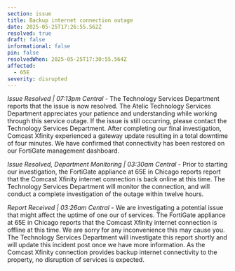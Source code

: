```yaml
---
section: issue
title: Backup internet connection outage
date: 2025-05-25T17:26:55.562Z
resolved: true
draft: false
informational: false
pin: false
resolvedWhen: 2025-05-25T17:30:55.564Z
affected:
  - 65E
severity: disrupted
---
```

*Issue Resolved | 07:13pm Central* - The Technology Services Department reports that the issue is now resolved. The Atelic Technology Services Department appreciates your patience and understanding while working through this service outage. If the issue is still occurring, please contact the Technology Services Department. After completing our final investigation, Comcast Xfinity experienced a gateway update resulting in a total downtime of four minutes. We have confirmed that connectivity has been restored on our FortiGate management dashboard.

*Issue Resolved, Department Monitoring | 03:30am Central* - Prior to starting our investigation, the FortiGate appliance at 65E in Chicago reports report that the Comcast Xfinity internet connection is back online at this time. The Technology Services Department will monitor the connection, and will conduct a complete investigation of the outage within twelve hours.

*Report Received | 03:26am Central* - We are investigating a potential issue that might affect the uptime of one our of services. The FortiGate appliance at 65E in Chicago reports that the Comcast Xfinity internet connection is offline at this time. We are sorry for any inconvenience this may cause you. The Technology Services Department will investigate this report shortly and will update this incident post once we have more information. As the Comcast Xfinity connection provides backup internet connectivity to the property, no disruption of services is expected.